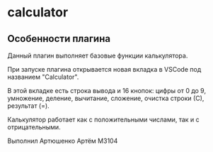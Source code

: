# calculator

## Особенности плагина

Данный плагин выполняет базовые функции калькулятора.


При запуске плагина открывается новая вкладка в VSCode под названием "Calculator".


В этой вкладке есть строка вывода и 16 кнопок: цифры от 0 до 9, умножение, деление, вычитание, сложение, очистка строки (С), результат (=).


Калькулятор работает как с положительными числами, так и с отрицательными.


Выполнил Артюшенко Артём M3104 
